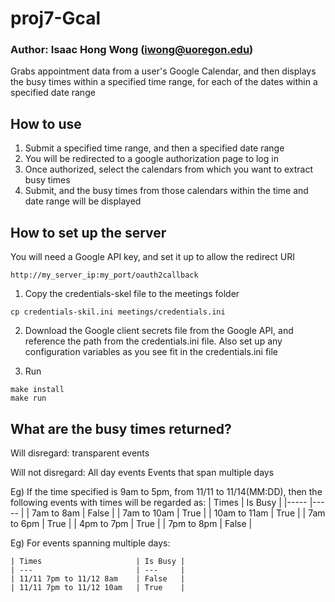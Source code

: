 # proj7-Gcal
### Author: Isaac Hong Wong (iwong@uoregon.edu)
Grabs appointment data from a user's Google Calendar, and then displays
the busy times within a specified time range, for each of the dates within
a specified date range


## How to use

1) Submit a specified time range, and then a specified date range
2) You will be redirected to a google authorization page to log in
3) Once authorized, select the calendars from which you want to extract
   busy times
4) Submit, and the busy times from those calendars within the time and
   date range will be displayed


## How to set up the server

You will need a Google API key, and set it up to allow the redirect URI
```
http://my_server_ip:my_port/oauth2callback
```

1) Copy the credentials-skel file to the meetings folder
```
cp credentials-skil.ini meetings/credentials.ini
```

2) Download the Google client secrets file from the Google API, and
   reference the path from the credentials.ini file. Also set up any
   configuration variables as you see fit in the credentials.ini file

3) Run
```
make install
make run
```


## What are the busy times returned?


Will disregard:
	transparent events

Will not disregard:
	All day events
	Events that span multiple days

Eg) If the time specified is 9am to 5pm, from 11/11 to 11/14(MM:DD),
    then the following events with times will be regarded as:
    | Times        | Is Busy |
    |-----         |-----    |
    | 7am to 8am   | False   |
    | 7am to 10am  | True    |
    | 10am to 11am | True    |
    | 7am to 6pm   | True    |
    | 4pm to 7pm   | True    |
    | 7pm to 8pm   | False   |

Eg) For events spanning multiple days:

    | Times                     | Is Busy |
    | ---                       | ---	  |
    | 11/11 7pm to 11/12 8am    | False   |
    | 11/11 7pm to 11/12 10am   | True    |